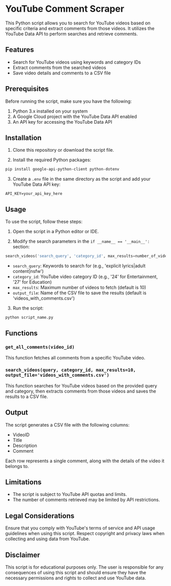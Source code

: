 # YouTube Comment Scraper

This Python script allows you to search for YouTube videos based on specific criteria and extract comments from those videos. It utilizes the YouTube Data API to perform searches and retrieve comments.

## Features

- Search for YouTube videos using keywords and category IDs
- Extract comments from the searched videos
- Save video details and comments to a CSV file

## Prerequisites

Before running the script, make sure you have the following:

1. Python 3.x installed on your system
2. A Google Cloud project with the YouTube Data API enabled
3. An API key for accessing the YouTube Data API

## Installation

1. Clone this repository or download the script file.

2. Install the required Python packages:

```bash
pip install google-api-python-client python-dotenv
```

3. Create a `.env` file in the same directory as the script and add your YouTube Data API key:

```
API_KEY=your_api_key_here
```

## Usage

To use the script, follow these steps:

1. Open the script in a Python editor or IDE.

2. Modify the search parameters in the `if __name__ == '__main__':` section:

```python
search_videos('search_query', 'category_id', max_results=number_of_videos, output_file='output_filename.csv')
```

- `search_query`: Keywords to search for (e.g., 'explicit lyrics|adult content|nsfw')
- `category_id`: YouTube video category ID (e.g., '24' for Entertainment, '27' for Education)
- `max_results`: Maximum number of videos to fetch (default is 10)
- `output_file`: Name of the CSV file to save the results (default is 'videos_with_comments.csv')

3. Run the script:

```bash
python script_name.py
```

## Functions

### `get_all_comments(video_id)`

This function fetches all comments from a specific YouTube video.

### `search_videos(query, category_id, max_results=10, output_file='videos_with_comments.csv')`

This function searches for YouTube videos based on the provided query and category, then extracts comments from those videos and saves the results to a CSV file.

## Output

The script generates a CSV file with the following columns:

- VideoID
- Title
- Description
- Comment

Each row represents a single comment, along with the details of the video it belongs to.

## Limitations

- The script is subject to YouTube API quotas and limits.
- The number of comments retrieved may be limited by API restrictions.

## Legal Considerations

Ensure that you comply with YouTube's terms of service and API usage guidelines when using this script. Respect copyright and privacy laws when collecting and using data from YouTube.

## Disclaimer

This script is for educational purposes only. The user is responsible for any consequences of using this script and should ensure they have the necessary permissions and rights to collect and use YouTube data.

